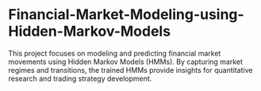 # Financial-Market-Modeling-using-Hidden-Markov-Models
This project focuses on modeling and predicting financial market movements using Hidden Markov Models (HMMs). By capturing market regimes and transitions, the trained HMMs provide insights for quantitative research and trading strategy development.
